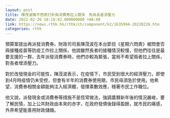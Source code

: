 ```yaml
---
layout: post
title: 陳茂波稱不想將打針與消費券拉上關係　免為長者添壓力
date: 2022-02-26 10:18:42.000000000 +08:00
link: https://news.rthk.hk/rthk/ch/component/k2/1635994-20220226.htm
categories: rthk
---
```


預算案提出再派發消費券。財政司司長陳茂波在本台節目《星期六問責》被問會否與接種疫苗等防疫工作拉上關係，他說雖然長者的接種情況較慢，但他們往往是最要支援的一群，去年派發消費券時，他們亦較為緊張，當局不希望兩者拉上關係，對長者增添壓力。

對於改發現金的可能性，陳茂波表示，在疫情下，市民受到很大的經濟壓力，即使到4月時疫情仍未受控，但會有半年的消費券使用期，市民毋須急於使用。他希望，消費券相關金額能夠注入經濟體，發揮乘數效應，穩著市民工作職位。

他又說，派發現金或消費券等措施不是恆常做法，強調農曆新年後的情況嚴峻，要了解民情，加上公共財政由本來的赤字，在政府發債後錄得盈餘，就市民的痛感，外界希望能善用財政儲備。
